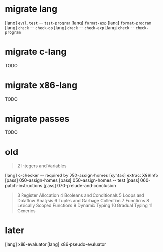 # migrate lang

[lang] `eval.test` -- `test-program`
[lang] `format-exp`
[lang] `format-program`
[lang] `check` -- `check-op`
[lang] `check` -- `check-exp`
[lang] `check` -- `check-program`

# migrate c-lang

TODO

# migrate x86-lang

TODO

# migrate passes

TODO

# old

> 2 Integers and Variables

[lang] c-checker -- required by 050-assign-homes
[syntax] extract X86Info
[pass] 050-assign-homes
[pass] 050-assign-homes -- test
[pass] 060-patch-instructions
[pass] 070-prelude-and-conclusion

> 3 Register Allocation
> 4 Booleans and Conditionals
> 5 Loops and Dataflow Analysis
> 6 Tuples and Garbage Collection
> 7 Functions
> 8 Lexically Scoped Functions
> 9 Dynamic Typing
> 10 Gradual Typing
> 11 Generics

# later

[lang] x86-evaluator
[lang] x86-pseudo-evaluator
